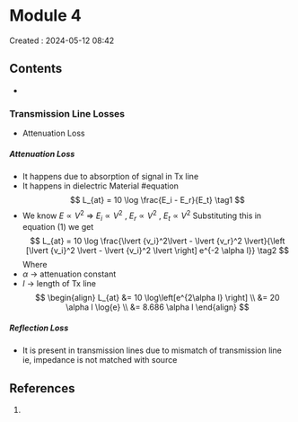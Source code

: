 # Module 4
Created : 2024-05-12 08:42


## Contents
- 
### Transmission Line Losses
- Attenuation Loss

##### Attenuation Loss
- It happens due to absorption of signal in Tx line
- It happens in dielectric Material
#equation 
$$
L_{at} = 10 \log \frac{E_i - E_r}{E_t} \tag1 
$$
- We know $E \propto V^2$ => $E_i \propto V^2$ , $E_r \propto V^2$ , $E_t \propto V^2$ Substituting this in equation $(1)$ we get
$$
L_{at} = 10 \log \frac{\lvert {v_i}^2\lvert - \lvert {v_r}^2 \lvert}{\left  [\lvert {v_i}^2 \lvert - \lvert {v_i}^2 \lvert  \right] e^{-2 \alpha l}}    \tag2
$$
Where 
- $\alpha$ -> attenuation constant
- $l$ -> length of Tx line
$$
\begin{align}
L_{at} &= 10 \log\left[e^{2\alpha l} \right] \\
 &= 20 \alpha l \log{e} \\
 &= 8.686 \alpha l
\end{align}
$$
##### Reflection Loss
- It is present in transmission lines due to mismatch of transmission line ie, impedance is not matched with source 
## References
1. 